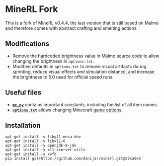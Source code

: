 # MineRL Fork

This is a fork of MineRL v0.4.4, the last version that is still based on Malmo
and therefore comes with abstract crafting and smelting actions.

## Modifications

- Remove the hardcoded brightness value in Malmo source code to allow changing
  the brightness in `options.txt`.
- Modified defaults in `options.txt` to remove visual artifacts during
  sprinting, reduce visual effects and simulation distance, and increase the
  brightness to 5.0 used for official speed runs.

## Useful files

- **[`mc.py`](https://github.com/danijar/minerl/blob/main/minerl/herobraine/hero/mc.py)**
  contains important constants, including the list of all item names.
- **[`options.txt`](https://github.com/danijar/minerl/blob/main/minerl/Malmo/Minecraft/run/options.txt)**
  allows changing Minecraft [game options](https://minecraft.fandom.com/wiki/Options.txt).

## Installation

```
apt-get install -y libgl1-mesa-dev
apt-get install -y libx11-6
apt-get install -y openjdk-8-jdk
apt-get install -y x11-xserver-utils
apt-get install -y xvfb
pip install git+https://github.com/danijar/minerl.git@87ca0e3
```

